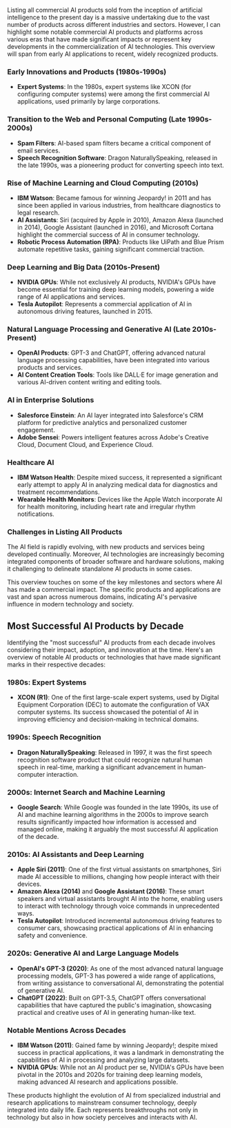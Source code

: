 Listing all commercial AI products sold from the inception of artificial intelligence to the present day is a massive undertaking due to the vast number of products across different industries and sectors. However, I can highlight some notable commercial AI products and platforms across various eras that have made significant impacts or represent key developments in the commercialization of AI technologies. This overview will span from early AI applications to recent, widely recognized products.

### Early Innovations and Products (1980s-1990s)
- **Expert Systems**: In the 1980s, expert systems like XCON (for configuring computer systems) were among the first commercial AI applications, used primarily by large corporations.

### Transition to the Web and Personal Computing (Late 1990s-2000s)
- **Spam Filters**: AI-based spam filters became a critical component of email services.
- **Speech Recognition Software**: Dragon NaturallySpeaking, released in the late 1990s, was a pioneering product for converting speech into text.

### Rise of Machine Learning and Cloud Computing (2010s)
- **IBM Watson**: Became famous for winning Jeopardy! in 2011 and has since been applied in various industries, from healthcare diagnostics to legal research.
- **AI Assistants**: Siri (acquired by Apple in 2010), Amazon Alexa (launched in 2014), Google Assistant (launched in 2016), and Microsoft Cortana highlight the commercial success of AI in consumer technology.
- **Robotic Process Automation (RPA)**: Products like UiPath and Blue Prism automate repetitive tasks, gaining significant commercial traction.

### Deep Learning and Big Data (2010s-Present)
- **NVIDIA GPUs**: While not exclusively AI products, NVIDIA's GPUs have become essential for training deep learning models, powering a wide range of AI applications and services.
- **Tesla Autopilot**: Represents a commercial application of AI in autonomous driving features, launched in 2015.

### Natural Language Processing and Generative AI (Late 2010s-Present)
- **OpenAI Products**: GPT-3 and ChatGPT, offering advanced natural language processing capabilities, have been integrated into various products and services.
- **AI Content Creation Tools**: Tools like DALL·E for image generation and various AI-driven content writing and editing tools.

### AI in Enterprise Solutions
- **Salesforce Einstein**: An AI layer integrated into Salesforce's CRM platform for predictive analytics and personalized customer engagement.
- **Adobe Sensei**: Powers intelligent features across Adobe's Creative Cloud, Document Cloud, and Experience Cloud.

### Healthcare AI
- **IBM Watson Health**: Despite mixed success, it represented a significant early attempt to apply AI in analyzing medical data for diagnostics and treatment recommendations.
- **Wearable Health Monitors**: Devices like the Apple Watch incorporate AI for health monitoring, including heart rate and irregular rhythm notifications.

### Challenges in Listing All Products
The AI field is rapidly evolving, with new products and services being developed continually. Moreover, AI technologies are increasingly becoming integrated components of broader software and hardware solutions, making it challenging to delineate standalone AI products in some cases.

This overview touches on some of the key milestones and sectors where AI has made a commercial impact. The specific products and applications are vast and span across numerous domains, indicating AI's pervasive influence in modern technology and society.

## Most Successful AI Products by Decade

Identifying the "most successful" AI products from each decade involves considering their impact, adoption, and innovation at the time. Here's an overview of notable AI products or technologies that have made significant marks in their respective decades:

### 1980s: Expert Systems
- **XCON (R1)**: One of the first large-scale expert systems, used by Digital Equipment Corporation (DEC) to automate the configuration of VAX computer systems. Its success showcased the potential of AI in improving efficiency and decision-making in technical domains.

### 1990s: Speech Recognition
- **Dragon NaturallySpeaking**: Released in 1997, it was the first speech recognition software product that could recognize natural human speech in real-time, marking a significant advancement in human-computer interaction.

### 2000s: Internet Search and Machine Learning
- **Google Search**: While Google was founded in the late 1990s, its use of AI and machine learning algorithms in the 2000s to improve search results significantly impacted how information is accessed and managed online, making it arguably the most successful AI application of the decade.

### 2010s: AI Assistants and Deep Learning
- **Apple Siri (2011)**: One of the first virtual assistants on smartphones, Siri made AI accessible to millions, changing how people interact with their devices.
- **Amazon Alexa (2014)** and **Google Assistant (2016)**: These smart speakers and virtual assistants brought AI into the home, enabling users to interact with technology through voice commands in unprecedented ways.
- **Tesla Autopilot**: Introduced incremental autonomous driving features to consumer cars, showcasing practical applications of AI in enhancing safety and convenience.

### 2020s: Generative AI and Large Language Models
- **OpenAI's GPT-3 (2020)**: As one of the most advanced natural language processing models, GPT-3 has powered a wide range of applications, from writing assistance to conversational AI, demonstrating the potential of generative AI.
- **ChatGPT (2022)**: Built on GPT-3.5, ChatGPT offers conversational capabilities that have captured the public's imagination, showcasing practical and creative uses of AI in generating human-like text.

### Notable Mentions Across Decades
- **IBM Watson (2011)**: Gained fame by winning Jeopardy!; despite mixed success in practical applications, it was a landmark in demonstrating the capabilities of AI in processing and analyzing large datasets.
- **NVIDIA GPUs**: While not an AI product per se, NVIDIA's GPUs have been pivotal in the 2010s and 2020s for training deep learning models, making advanced AI research and applications possible.

These products highlight the evolution of AI from specialized industrial and research applications to mainstream consumer technology, deeply integrated into daily life. Each represents breakthroughs not only in technology but also in how society perceives and interacts with AI.
